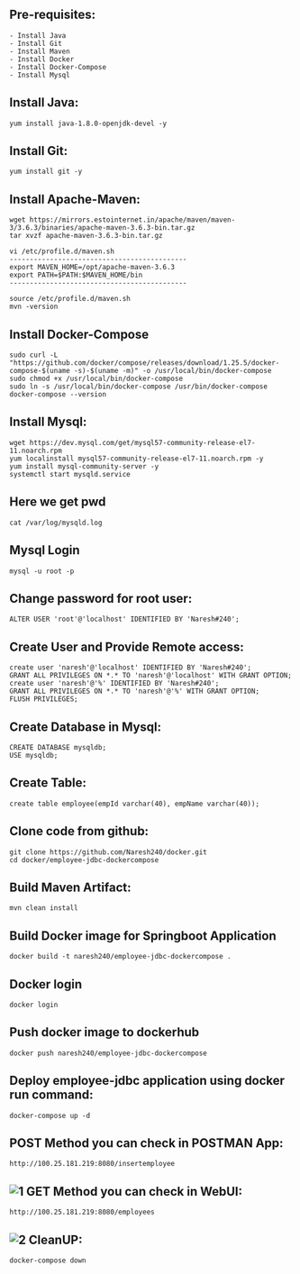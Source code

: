 Pre-requisites:
-------
    - Install Java
    - Install Git
    - Install Maven
    - Install Docker
    - Install Docker-Compose
    - Install Mysql
Install Java:
------
    yum install java-1.8.0-openjdk-devel -y
Install Git:
-------
    yum install git -y
Install Apache-Maven:
-------------
	wget https://mirrors.estointernet.in/apache/maven/maven-3/3.6.3/binaries/apache-maven-3.6.3-bin.tar.gz
	tar xvzf apache-maven-3.6.3-bin.tar.gz
	
	vi /etc/profile.d/maven.sh
	--------------------------------------------
	export MAVEN_HOME=/opt/apache-maven-3.6.3
	export PATH=$PATH:$MAVEN_HOME/bin
	--------------------------------------------
	
	source /etc/profile.d/maven.sh
	mvn -version
Install Docker-Compose
------
    sudo curl -L "https://github.com/docker/compose/releases/download/1.25.5/docker-compose-$(uname -s)-$(uname -m)" -o /usr/local/bin/docker-compose
    sudo chmod +x /usr/local/bin/docker-compose
    sudo ln -s /usr/local/bin/docker-compose /usr/bin/docker-compose
    docker-compose --version
Install Mysql:
-----
    wget https://dev.mysql.com/get/mysql57-community-release-el7-11.noarch.rpm
    yum localinstall mysql57-community-release-el7-11.noarch.rpm -y
    yum install mysql-community-server -y
    systemctl start mysqld.service
Here we get pwd
---
    cat /var/log/mysqld.log
Mysql Login
----
    mysql -u root -p
Change password for root user:
--------
    ALTER USER 'root'@'localhost' IDENTIFIED BY 'Naresh#240';
Create User and Provide Remote access:
-----------
    create user 'naresh'@'localhost' IDENTIFIED BY 'Naresh#240';
    GRANT ALL PRIVILEGES ON *.* TO 'naresh'@'localhost' WITH GRANT OPTION;
    create user 'naresh'@'%' IDENTIFIED BY 'Naresh#240';
    GRANT ALL PRIVILEGES ON *.* TO 'naresh'@'%' WITH GRANT OPTION;
    FLUSH PRIVILEGES;
Create Database in Mysql:
------
    CREATE DATABASE mysqldb;
    USE mysqldb;
Create Table:
-----
    create table employee(empId varchar(40), empName varchar(40));

Clone code from github:
-------
    git clone https://github.com/Naresh240/docker.git
    cd docker/employee-jdbc-dockercompose  
Build Maven Artifact:
-------
    mvn clean install
Build Docker image for Springboot Application
--------------
    docker build -t naresh240/employee-jdbc-dockercompose .
Docker login
-------------
    docker login
Push docker image to dockerhub
-----------
    docker push naresh240/employee-jdbc-dockercompose
Deploy employee-jdbc application using docker run command:
-----------
    docker-compose up -d
POST Method you can check in POSTMAN App:
-------
    http://100.25.181.219:8080/insertemployee
![1](https://user-images.githubusercontent.com/58024415/82552146-2ad55f80-9b7f-11ea-9526-89ea01e4fb6b.png)
GET Method you can check in WebUI:
---------
    http://100.25.181.219:8080/employees
![2](https://user-images.githubusercontent.com/58024415/82552150-2c068c80-9b7f-11ea-89d5-e93074704d92.png)
CleanUP:
------
    docker-compose down
